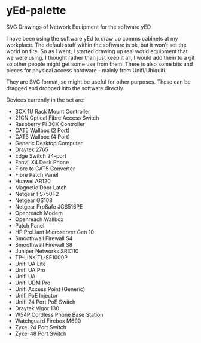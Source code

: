 # yEd-palette
SVG Drawings of Network Equipment for the software yED

I have been using the software yEd to draw up comms cabinets at my workplace. The default stuff within the software is ok, but it won't set the world on fire. So as I went, I started drawing up real world equipment that we were using. I thought rather than just keep it all, I would add them to a git so other people might get some use from them. There is also some bits and pieces for physical access hardware - mainly from Unifi/Ubiquiti.

They are SVG format, so might be useful for other purposes. These can be dragged and dropped into the software directly. 

Devices currently in the set are:
- 3CX 1U Rack Mount Controller
- 21CN Optical Fibre Access Switch
- Raspberry Pi 3CX Controller
- CAT5 Wallbox (2 Port)
- CAT5 Wallbox (4 Port)
- Generic Desktop Computer
- Draytek 2765
- Edge Switch 24-port
- Fanvil X4 Desk Phone
- Fibre to CAT5 Converter
- Fibre Patch Panel
- Huawei AR120
- Magnetic Door Latch
- Netgear FS750T2
- Netgear GS108
- Netgear ProSafe JGS516PE
- Openreach Modem
- Openreach Wallbox
- Patch Panel
- HP ProLiant Microserver Gen 10
- Smoothwall Firewall S4
- Smoothwall Firewall S8
- Juniper Networks SRX110
- TP-LINK TL-SF1000P
- Unifi UA Lite
- Unifi UA Pro
- Unifi UA
- Unifi UDM Pro
- Unifi Access Point (Generic)
- Unifi PoE Injector
- Unifi 24 Port PoE Switch
- Draytek Vigor 130
- W54P Cordless Phone Base Station
- Watchguard Firebox M690
- Zyxel 24 Port Switch
- Zyxel 48 Port Switch
